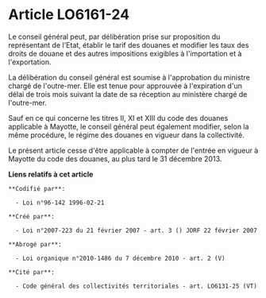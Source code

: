 # Article LO6161-24

Le conseil général peut, par délibération prise sur proposition du représentant de l'Etat, établir le tarif des douanes et
modifier les taux des droits de douane et des autres impositions exigibles à l'importation et à l'exportation.

La délibération du conseil général est soumise à l'approbation du ministre chargé de l'outre-mer. Elle est tenue pour
approuvée à l'expiration d'un délai de trois mois suivant la date de sa réception au ministère chargé de l'outre-mer.

Sauf en ce qui concerne les titres II, XI et XIII du code des douanes applicable à Mayotte, le conseil général peut également
modifier, selon la même procédure, le régime des douanes en vigueur dans la collectivité.

Le présent article cesse d'être applicable à compter de l'entrée en vigueur à Mayotte du code des douanes, au plus tard le 31
décembre 2013.

**Liens relatifs à cet article**

	**Codifié par**:

	  - Loi n°96-142 1996-02-21

	**Créé par**:

	  - Loi n°2007-223 du 21 février 2007 - art. 3 () JORF 22 février 2007

	**Abrogé par**:

	  - Loi organique n°2010-1486 du 7 décembre 2010 - art. 2 (V)

	**Cité par**:

	  - Code général des collectivités territoriales - art. LO6131-25 (VT)
